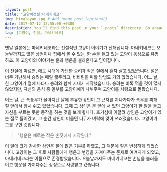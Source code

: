 ```yaml
---
layout: post
title: "고양이전설:마네키네코"
img: himalayan.jpg # Add image post (optional)
date: 2017-07-12 12:55:00 +0300
description: You’ll find this post in your `_posts` directory. Go ahead and edit it and re-build the site to see your changes. # Add post description (optional)
tag: [고양이, 전설, 마네키네코]
---
```

옛날 일본에는 마네키네코라는 전설적인 고양이 이야기가 전해집니다. 마네키네코는 오늘날까지도 많은 상점이나 집에서 볼 수 있는, 한 손을 들고 있는 고양이 동상으로 유명하죠. 이 고양이의 이야기는 운과 행운을 불러온다고 믿어집니다.

이 전설에 따르면, 에도 시대에 가난한 승려가 작은 절에서 혼자 살고 있었습니다. 절은 너무 가난해서 승려는 매일 굶주리고, 비바람을 피할 방법도 거의 없었습니다. 어느 날, 한 고양이가 절에 나타나 승려와 함께 지내기 시작했습니다. 승려는 비록 먹을 것이 많지 않았지만, 자신의 음식 중 일부를 고양이에게 나눠주며 고양이를 사랑으로 돌봤습니다.

어느 날, 큰 폭풍우가 몰아치던 날에 부유한 상인이 그 근처를 지나가다가 폭우를 피해 절 앞에서 잠시 쉬고 있었습니다. 그때 그 상인은 문 앞에 서 있던 고양이가 한 발을 들고 자신을 부르는 듯한 동작을 하는 것을 보게 됩니다. 호기심에 이끌려 상인은 고양이가 있는 절로 들어갔고, 그 순간 상인이 머물던 나무가 벼락에 맞아 쓰러졌습니다. 고양이가 그를 구한 것입니다.
> "행운은 때로는 작은 손짓에서 시작된다." 

이 일에 크게 감사한 상인은 절에 많은 기부를 하였고, 그 덕분에 절은 번성하게 되었습니다. 고양이는 그 후로 사람들에게 행운과 번영을 가져다주는 존재로 여겨지게 되었고, 마네키네코라는 이름으로 존경받았습니다. 오늘날까지도 마네키네코는 손님을 불러들이고 행운을 가져다주는 상징으로 사랑받고 있습니다.
